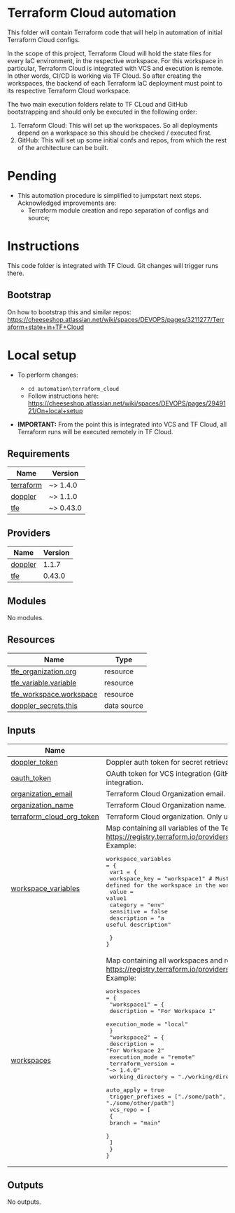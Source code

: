 # Terraform Cloud automation
This folder will contain Terraform code that will help in automation of initial Terraform Cloud configs.

In the scope of this project, Terraform Cloud will hold the state files for every IaC environment, in the respective workspace.
For this workspace in particular, Terraform Cloud is integrated with VCS and execution is remote. In other words, CI/CD is working via TF Cloud.
So after creating the workspaces, the backend of each Terraform IaC deployment must point to its respective Terraform Cloud workspace.

The two main execution folders relate to TF CLoud and GitHub bootstrapping and should only be executed in the following order:
1. Terraform Cloud: This will set up the workspaces. So all deployments depend on a workspace so this should be checked / executed first.
2. GitHub: This will set up some initial confs and repos, from which the rest of the architecture can be built.

# Pending
* This automation procedure is simplified to jumpstart next steps. Acknowledged improvements are:
  * Terraform module creation and repo separation of configs and source;

# Instructions
This code folder is integrated with TF Cloud. Git changes will trigger runs there.

## Bootstrap
On how to bootstrap this and similar repos: https://cheeseshop.atlassian.net/wiki/spaces/DEVOPS/pages/3211277/Terraform+state+in+TF+Cloud

# Local setup

* To perform changes:
  * `cd automation\terraform_cloud`
  * Follow  instructions here: https://cheeseshop.atlassian.net/wiki/spaces/DEVOPS/pages/2949121/On+local+setup

* **IMPORTANT:** From the point this is integrated into VCS and TF Cloud, all Terraform runs will be executed remotely in TF Cloud.

<!-- BEGINNING OF PRE-COMMIT-TERRAFORM DOCS HOOK -->
## Requirements

| Name | Version |
|------|---------|
| <a name="requirement_terraform"></a> [terraform](#requirement\_terraform) | ~> 1.4.0 |
| <a name="requirement_doppler"></a> [doppler](#requirement\_doppler) | ~> 1.1.0 |
| <a name="requirement_tfe"></a> [tfe](#requirement\_tfe) | ~> 0.43.0 |

## Providers

| Name | Version |
|------|---------|
| <a name="provider_doppler"></a> [doppler](#provider\_doppler) | 1.1.7 |
| <a name="provider_tfe"></a> [tfe](#provider\_tfe) | 0.43.0 |

## Modules

No modules.

## Resources

| Name | Type |
|------|------|
| [tfe_organization.org](https://registry.terraform.io/providers/hashicorp/tfe/latest/docs/resources/organization) | resource |
| [tfe_variable.variable](https://registry.terraform.io/providers/hashicorp/tfe/latest/docs/resources/variable) | resource |
| [tfe_workspace.workspace](https://registry.terraform.io/providers/hashicorp/tfe/latest/docs/resources/workspace) | resource |
| [doppler_secrets.this](https://registry.terraform.io/providers/DopplerHQ/doppler/latest/docs/data-sources/secrets) | data source |

## Inputs

| Name | Description | Type | Default | Required |
|------|-------------|------|---------|:--------:|
| <a name="input_doppler_token"></a> [doppler\_token](#input\_doppler\_token) | Doppler auth token for secret retrieval. | `string` | `""` | no |
| <a name="input_oauth_token"></a> [oauth\_token](#input\_oauth\_token) | OAuth token for VCS integration (GitHub). May not be used in favor of secret manager integration. | `string` | `""` | no |
| <a name="input_organization_email"></a> [organization\_email](#input\_organization\_email) | Terraform Cloud Organization email. | `string` | n/a | yes |
| <a name="input_organization_name"></a> [organization\_name](#input\_organization\_name) | Terraform Cloud Organization name. | `string` | n/a | yes |
| <a name="input_terraform_cloud_org_token"></a> [terraform\_cloud\_org\_token](#input\_terraform\_cloud\_org\_token) | Terraform Cloud organization. Only used in unattended scenarios (ex: CI/CD pipeline). | `string` | `""` | no |
| <a name="input_workspace_variables"></a> [workspace\_variables](#input\_workspace\_variables) | Map containing all variables of the Terraform Cloud workspace.<br>https://registry.terraform.io/providers/hashicorp/tfe/latest/docs/resources/workspace<br>Example:<pre>workspace_variables = {<br>  var1 = {<br>    workspace_key = "workspace1" # Must match the key defined for the workspace in the workspaces variable.<br>    value = value1<br>    category = "env"<br>    sensitive = false<br>    description = "a useful description"<br><br>  }<br>}</pre> | `map(any)` | `{}` | no |
| <a name="input_workspaces"></a> [workspaces](#input\_workspaces) | Map containing all workspaces and respective configurations for Terraform Cloud.<br>https://registry.terraform.io/providers/hashicorp/tfe/latest/docs/resources/variable<br>Example:<pre>workspaces = {<br>  "workspace1" = {<br>    description        = "For Workspace 1"<br>    execution_mode     = "local"<br>  }<br>  "workspace2" = {<br>    description        = "For Workspace 2"<br>    execution_mode     = "remote"<br>    terraform_version  = "~> 1.4.0"<br>    working_directory  = "./working/directory"<br>    auto_apply         = true<br>    trigger_prefixes   = ["./some/path", "./some/other/path"]<br>    vcs_repo           = [<br>      {<br>        branch = "main"<br>      }<br>    ]<br>  }<br>}</pre> | `any` | n/a | yes |

## Outputs

No outputs.
<!-- END OF PRE-COMMIT-TERRAFORM DOCS HOOK -->
